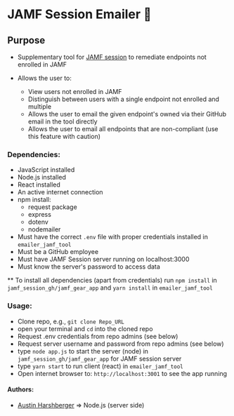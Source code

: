 # JAMF Session Emailer 📨
## Purpose
* Supplementary tool for [JAMF session](https://github.com/aharshbe/jamf_session_web_app) to remediate endpoints not enrolled in JAMF

* Allows the user to:
	* View users not enrolled in JAMF
	* Distinguish between users with a single endpoint not enrolled and multiple
  * Allows the user to email the given endpoint's owned via their GitHub email in the tool directly
  * Allows the user to email all endpoints that are non-compliant (use this feature with caution)

### Dependencies:
* JavaScript installed
* Node.js installed
* React installed
* An active internet connection
* npm install:
	* request package
	* express
	* dotenv
	* nodemailer
* Must have the correct `.env` file with proper credentials installed in  `emailer_jamf_tool`
* Must be a GitHub employee
* Must have JAMF Session server running on localhost:3000
* Must know the server's password to access data

** To install all dependencies (apart from credentials) run `npm install` in `jamf_session_gh/jamf_gear_app` and `yarn install` in `emailer_jamf_tool`

### Usage:
* Clone repo, e.g., `git clone Repo_URL`
* open your terminal and `cd` into the cloned repo
* Request .env credentials from repo admins (see below)
* Request server username and password from repo admins (see below)
* type `node app.js` to start the server (node) in `jamf_session_gh/jamf_gear_app` for JAMF session server
* type `yarn start` to run client (react) in `emailer_jamf_tool`
* Open internet browser to: `http://localhost:3001` to see the app running

#### Authors:
* [Austin Harshberger](https://github.com/aharshbe) => Node.js (server side)
